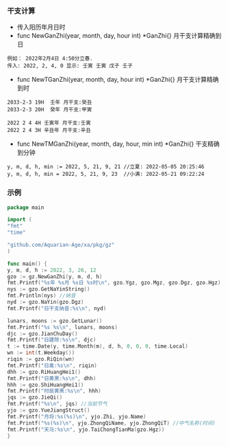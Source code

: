 ### 干支计算

- 传入阳历年月日时
- func NewGanZhi(year, month, day, hour int) *GanZhi{} 月干支计算精确到日
```text
例如： 2022年2月4日 4:50分立春. 
传入: 2022, 2, 4, 0 显示: 壬寅 壬寅 戊子 壬子
```
- func NewTGanZhi(year, month, day, hour int) *GanZhi{} 月干支计算精确到时
```text
2033-2-3 19H  壬年 月干支:癸丑
2033-2-3 20H  癸年 月干支:甲寅

2022 2 4 4H 壬寅年 月干支:壬寅
2022 2 4 3H 辛丑年 月干支:辛丑
```

- func NewTMGanZhi(year, month, day, hour, min int) *GanZhi{} 干支精确到分钟
```text
y, m, d, h, min := 2022, 5, 21, 9, 21 //立夏: 2022-05-05 20:25:46
y, m, d, h, min = 2022, 5, 21, 9, 23  //小满: 2022-05-21 09:22:24
```

### 示例
```go
package main

import (
"fmt"
"time"

"github.com/Aquarian-Age/xa/pkg/gz"
)

func main() {
y, m, d, h := 2022, 3, 26, 12
gzo := gz.NewGanZhi(y, m, d, h)
fmt.Printf("%s年 %s月 %s日 %s时\n", gzo.Ygz, gzo.Mgz, gzo.Dgz, gzo.Hgz)
nys := gzo.GetNaYinString()
fmt.Println(nys) //纳音
nyd := gzo.NaYin(gzo.Dgz)
fmt.Printf("日干支纳音:%s\n", nyd)

lunars, moons := gzo.GetLunar()
fmt.Printf("%s %s\n", lunars, moons)
djc := gzo.JianChuDay()
fmt.Printf("日建除:%s\n", djc)
t := time.Date(y, time.Month(m), d, h, 0, 0, 0, time.Local)
wn := int(t.Weekday())
riqin := gzo.RiQin(wn)
fmt.Printf("日禽:%s\n", riqin)
dhh := gzo.RiHuangHei1()
fmt.Printf("日黄黑:%s\n", dhh)
hhh := gzo.ShiHuangHei1()
fmt.Printf("时辰黄黑:%s\n", hhh)
jqs := gzo.JieQi()
fmt.Printf("%s\n", jqs) //当前节气
yjo := gzo.YueJiangStruct()
fmt.Printf("月将:%s(%s)\n", yjo.Zhi, yjo.Name)
fmt.Printf("%s(%s)\n", yjo.ZhongQiName, yjo.ZhongQiT) //中气名称(时间)
fmt.Printf("天马:%s\n", yjo.TaiChongTianMa(gzo.Hgz))
}
```

